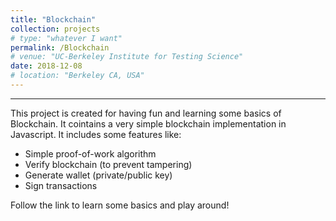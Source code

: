 ```yaml
---
title: "Blockchain"
collection: projects
# type: "whatever I want"
permalink: /Blockchain
# venue: "UC-Berkeley Institute for Testing Science"
date: 2018-12-08
# location: "Berkeley CA, USA"
---
```

---
This project is  created for having fun and learning some basics of Blockchain. It cointains a very simple blockchain implementation in Javascript. It includes some features like:
* Simple proof-of-work algorithm
* Verify blockchain (to prevent tampering)
* Generate wallet (private/public key)
* Sign transactions

Follow the link to learn some basics and play around!